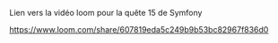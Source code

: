 Lien vers la vidéo loom pour la quête 15 de Symfony

https://www.loom.com/share/607819eda5c249b9b53bc82967f836d0
